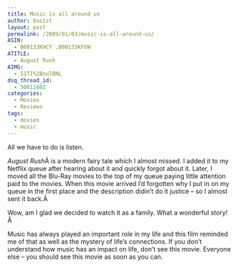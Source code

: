 ```yaml
---
title: Music is all around us
author: bsoist
layout: post
permalink: /2009/01/03/music-is-all-around-us/
ASIN:
  - B00133KHCY ,B00133KFGW
ATITLE:
  - August Rush
AIMG:
  - 51TI%2BoulBNL
dsq_thread_id:
  - 50811602
categories:
  - Movies
  - Reviews
tags:
  - movies
  - music
---
```

All we have to do is listen.

*August Rush*Â is a modern fairy tale which I almost missed. I added it to my Netflix queue after hearing about it and quickly forgot about it. Later, I moved all the Blu-Ray movies to the top of my queue paying little attention paid to the movies. When this movie arrived I&#8217;d forgotten why I put in on my queue in the first place and the description didin&#8217;t do it justice &#8211; so I almost sent it back.Â 

Wow, am I glad we decided to watch it as a family. What a wonderful story!Â 

Music has always played an important role in my life and this film reminded me of that as well as the mystery of life&#8217;s connections. If you don&#8217;t understand how music has an impact on life, don&#8217;t see this movie. Everyone else &#8211; you should see this movie as soon as you can.
